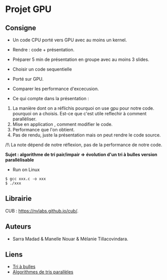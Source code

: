 # Projet GPU

## Consigne 

- Un code CPU porté vers GPU avec au moins un kernel.
- Rendre : code + présentation.
- Préparer 5 min de présentation en groupe avec au moins 3 slides.

- Choisir un code sequentielle 
- Porté sur GPU.
- Comparer les performance d'excecusion.
- Ce qui compte dans la présentation :
1. La manière dont on a réflichis pourquoi on use gpu pour notre code. pourquoi on a choisis. Est-ce que c'est utile 
reflechir à comment paralléliser.
2. Mise en application , comment modifier le code.
3. Performance que l'on obtient.
4. Pas de rendu, juste la présentation mais on peut rendre le code source.

/!\ La note dépend de notre réflexion, pas de la performance de notre code.

**Sujet : algorithme de tri pair/impair => évolution d'un tri à bulles version parallélisable**

* Run on Linux

```text
$ gcc xxx.c -o xxx
$ ./xxx
```
## Librairie
CUB : https://nvlabs.github.io/cub/.

## Auteurs

- Sarra Madad & Manelle Nouar & Mélanie Tillacovindara.

## Liens 

- [Tri à bulles](https://fr.wikipedia.org/wiki/Tri_%C3%A0_bulles)
- [Algorithmes de tris parallèles](http://icps.u-strasbg.fr/~loechner/enseignement/PARALLELISME/TP_TRI/)
